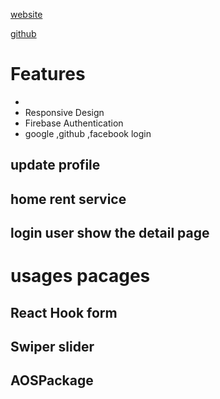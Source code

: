 
 [website](https://velvety-cranachan-02f350.netlify.app/)


 [github](https://github.com/programming-hero-web-course-4/b9a9-real-estate-k12amrul) 

 

# Features
-
-  Responsive Design
-  Firebase Authentication
-  google ,github ,facebook login 
##  update profile 
## home rent service
##  login user show the detail page  
## 
##

# usages pacages
##  React Hook form
##  Swiper slider
##  AOSPackage 
## 







